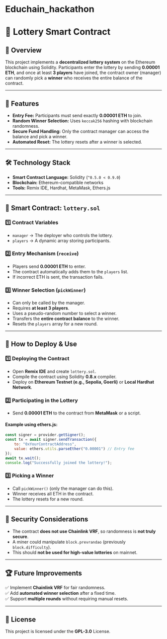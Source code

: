 # Educhain_hackathon
# 🎰 **Lottery Smart Contract**  

## 📌 **Overview**  
This project implements a **decentralized lottery system** on the Ethereum blockchain using Solidity. Participants enter the lottery by sending **0.00001 ETH**, and once at least **3 players** have joined, the contract owner (manager) can randomly pick a **winner** who receives the entire balance of the contract.

---

## 🚀 **Features**  
- **Entry Fee:** Participants must send exactly **0.00001 ETH** to join.  
- **Random Winner Selection:** Uses `keccak256` hashing with blockchain randomness.  
- **Secure Fund Handling:** Only the contract manager can access the balance and pick a winner.  
- **Automated Reset:** The lottery resets after a winner is selected.  

---

## 🛠 **Technology Stack**  
- **Smart Contract Language:** Solidity (`^0.5.0 < 0.9.0`)  
- **Blockchain:** Ethereum-compatible networks  
- **Tools:** Remix IDE, Hardhat, MetaMask, Ethers.js  

---

## 📜 **Smart Contract: `lottery.sol`**  

### **1️⃣ Contract Variables**
- `manager` → The deployer who controls the lottery.  
- `players` → A dynamic array storing participants.  

### **2️⃣ Entry Mechanism (`receive`)**
- Players send **0.00001 ETH** to enter.  
- The contract automatically adds them to the `players` list.  
- If incorrect ETH is sent, the transaction fails.  

### **3️⃣ Winner Selection (`pickWinner`)**
- Can only be called by the manager.  
- Requires **at least 3 players**.  
- Uses a pseudo-random number to select a winner.  
- Transfers the **entire contract balance** to the winner.  
- Resets the `players` array for a new round.  

---

## 📌 **How to Deploy & Use**  

### **1️⃣ Deploying the Contract**  
- Open **Remix IDE** and create `lottery.sol`.  
- Compile the contract using Solidity **0.8.x** compiler.  
- Deploy on **Ethereum Testnet (e.g., Sepolia, Goerli)** or **Local Hardhat Network**.  

### **2️⃣ Participating in the Lottery**  
- Send **0.00001 ETH** to the contract from **MetaMask** or a script.  

#### **Example using ethers.js**:  
```javascript
const signer = provider.getSigner();
const tx = await signer.sendTransaction({
    to: "0xYourContractAddress",
    value: ethers.utils.parseEther("0.00001") // Entry fee
});
await tx.wait();
console.log("Successfully joined the lottery!");
```

### **3️⃣ Picking a Winner**  
- Call `pickWinner()` (only the manager can do this).  
- Winner receives all ETH in the contract.  
- The lottery resets for a new round.  

---

## 🔐 **Security Considerations**  
- The contract **does not use Chainlink VRF**, so randomness is **not truly secure**.  
- A miner could manipulate `block.prevrandao` (previously `block.difficulty`).  
- This should **not be used for high-value lotteries** on mainnet.  

---

## 🏆 **Future Improvements**  
✅ Implement **Chainlink VRF** for fair randomness.  
✅ Add **automated winner selection** after a fixed time.  
✅ Support **multiple rounds** without requiring manual resets.  

---

## 📜 **License**  
This project is licensed under the **GPL-3.0** License.  

